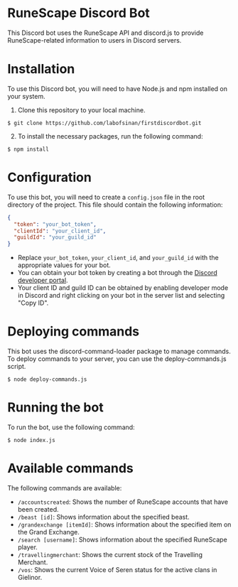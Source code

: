 # RuneScape Discord Bot

This Discord bot uses the RuneScape API and discord.js to provide RuneScape-related information to users in Discord servers.

# Installation

To use this Discord bot, you will need to have Node.js and npm installed on your system.

1. Clone this repository to your local machine.

```
$ git clone https://github.com/labofsinan/firstdiscordbot.git
```

2. To install the necessary packages, run the following command:

```
$ npm install
```

# Configuration

To use this bot, you will need to create a ```config.json``` file in the root directory of the project. This file should contain the following information:

```json
{
  "token": "your_bot_token",
  "clientId": "your_client_id",
  "guildId": "your_guild_id"
}
```

* Replace ```your_bot_token```, ```your_client_id```, and ```your_guild_id``` with the appropriate values for your bot.
* You can obtain your bot token by creating a bot through the <a href="https://discord.com/developers/docs/intro" target="_blank">Discord developer portal<a>. 
* Your client ID and guild ID can be obtained by enabling developer mode in Discord and right clicking on your bot in the server list and selecting "Copy ID".


# Deploying commands

This bot uses the discord-command-loader package to manage commands. To deploy commands to your server, you can use the deploy-commands.js script.

```
$ node deploy-commands.js
```

# Running the bot

To run the bot, use the following command:

```
$ node index.js
```


# Available commands

The following commands are available:

* ```/accountscreated```: Shows the number of RuneScape accounts that have been created.
* ```/beast [id]```: Shows information about the specified beast.
* ```/grandexchange [itemId]```: Shows information about the specified item on the Grand Exchange.
* ```/search [username]```: Shows information about the specified RuneScape player.
* ```/travellingmerchant```: Shows the current stock of the Travelling Merchant.
* ```/vos```: Shows the current Voice of Seren status for the active clans in Gielinor.
